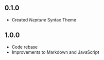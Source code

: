 ## 0.1.0
- Created *Neptune* Syntax Theme

## 1.0.0
- Code rebase
- Improvements to Markdown and JavaScript
